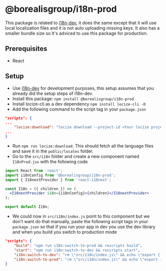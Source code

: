 # @borealisgroup/i18n-prod

This package is related to [i18n-dev](https://github.com/borealisgroup/borealis-js/tree/master/packages/i18n-dev), it does the same except that it will use local localization files and it is not auto uploading missing keys. It also has a smaller bundle size so it's adviced to use this package for production.

## Prerequisites

- React

## Setup

- Use [i18n-dev](https://github.com/borealisgroup/borealis-js/tree/master/packages/i18n-dev) for development purposes, this setup assumes that you already did the setup steps of i18n-dev.
- Install this package: `npm install @borealisgroup/i18n-prod`
- Install locize-cli as a dev dependency `npm install locize-cli -D`
- Add the following command to the script tag in your `package.json`

```json
"scripts": {
...
	"locize:download": "locize download --project-id <Your locize project id> --ver latest --path ./public/locales"
...
}
```
- Run `npm run locize:download`. This should fetch all the language files and save it in the `public/locales` folder.
- Go to the `src/i18n` folder and create a new component named `I18nProd.jsx` with the following code

```jsx
import React from 'react';
import i18nConfig from '@borealisgroup/i18n-prod';
import { I18nextProvider } from 'react-i18next';

const I18n = ({ children }) => (
  <I18nextProvider i18n={i18nConfig}>{children}</I18nextProvider>
);

export default I18n;

```
- We could now in `src/i18n/index.js` point to this component but we don't want do that manually, paste the following script tags in your `package.json` so that if you run your app in dev you use the dev library and when you build you switch to production mode

```json
"scripts": {
	"build": "npm run i18n:switch-to-prod && rescripts build",
	"start": "npm run i18n:switch-to-dev && rescripts start",
	"i18n:switch-to-dev": "rm \"src/i18n/index.js\" && echo \"export { default as I18n } from './I18nDev';\r\" > \"src/i18n/index.js\"",
    "i18n:switch-to-prod": "rm \"src/i18n/index.js\" && echo \"export { default as I18n } from './I18nProd';\r\" > \"src/i18n/index.js\" && npm run locize:download",
}
```